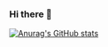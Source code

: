 ### Hi there 👋

[![Anurag's GitHub stats](https://github-readme-stats.vercel.app/apiMyo-Myintanuraghazra)](https://github.com/anuraghazra/github-readme-stats)
